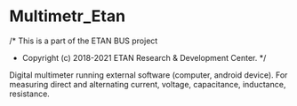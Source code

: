 # Multimetr_Etan

/* This is a part of the ETAN BUS project
 * Copyright (c) 2018-2021 ETAN Research & Development Center.
 */
 
  Digital multimeter running external software (computer, android device).
For measuring direct and alternating current, voltage, capacitance, inductance, resistance.